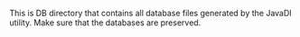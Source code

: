 This is DB directory that contains all database files generated by the JavaDI utility. Make sure that the databases are preserved.